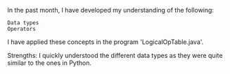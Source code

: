 In the past month, I have developed my understanding of the following:

    Data types
    Operators

I have applied these concepts in the program 'LogicalOpTable.java'.

Strengths: I quickly understood the different data types as they were quite similar to the ones in Python.
